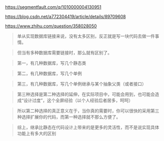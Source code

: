 https://segmentfault.com/q/1010000004130951

https://blog.csdn.net/a772304419/article/details/89709608

https://www.zhihu.com/question/358028050



> 单从实现数据库链接来说，没有太多区别，反正就是写一块代码去做一件事情。

> 但当有多种数据库需要链接时，那么就有区别了。

> 第一，有几种数据库，写几个静态类

> 第二，有几种数据库，写几个单例

> 第三，有几种数据库，写几个单例继承与某个抽象父类（或者接口）

> 第三种选择是第二种选择的延伸，在实际项目中，可能会用到，也可能会造成“设计过度”，这个全屏经验（以个人经验后者居多，呵呵）

> 所以第二种选择的真正意义在于，当你真的需要时，你可以很快的采用第三种选择扩展你的代码，而第一种选择就不那么方便了。

> 

> 综上，继承比静态在代码设计上带来的是更多的灵活性，而不是说实现具体功能上有多大的区别


